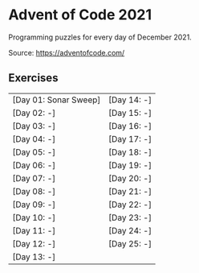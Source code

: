 # Advent of Code 2021

Programming puzzles for every day of December 2021.

Source: https://adventofcode.com/

## Exercises

|                       |             |
|:----------------------|:------------|
| [Day 01: Sonar Sweep] | [Day 14: -] |
| [Day 02: -]           | [Day 15: -] |
| [Day 03: -]           | [Day 16: -] |
| [Day 04: -]           | [Day 17: -] |
| [Day 05: -]           | [Day 18: -] |
| [Day 06: -]           | [Day 19: -] |
| [Day 07: -]           | [Day 20: -] |
| [Day 08: -]           | [Day 21: -] |
| [Day 09: -]           | [Day 22: -] |
| [Day 10: -]           | [Day 23: -] |
| [Day 11: -]           | [Day 24: -] |
| [Day 12: -]           | [Day 25: -] |
| [Day 13: -]           |             | 

